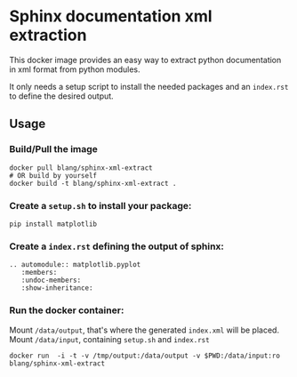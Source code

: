 # Sphinx documentation xml extraction

This docker image provides an easy way to extract python documentation in xml format from python modules.

It only needs a setup script to install the needed packages and an `index.rst` to define the desired output.

## Usage

### Build/Pull the image
```
docker pull blang/sphinx-xml-extract
# OR build by yourself
docker build -t blang/sphinx-xml-extract .
```


### Create a `setup.sh` to install your package:
```
pip install matplotlib
```

### Create a `index.rst` defining the output of sphinx:
```
.. automodule:: matplotlib.pyplot
   :members:
   :undoc-members:
   :show-inheritance:
```

### Run the docker container:
Mount `/data/output`, that's where the generated `index.xml` will be placed.
Mount `/data/input`, containing `setup.sh` and `index.rst`

```
docker run  -i -t -v /tmp/output:/data/output -v $PWD:/data/input:ro blang/sphinx-xml-extract
```
